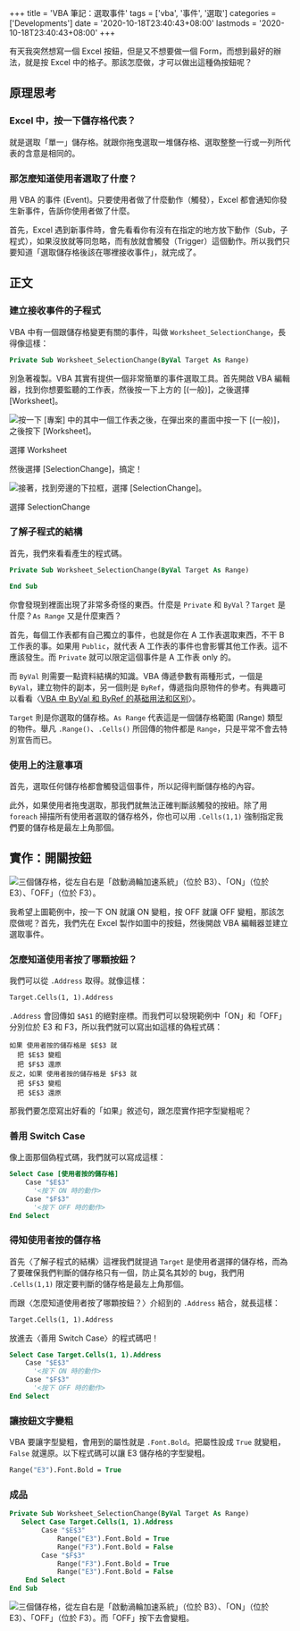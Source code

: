 +++
title = 'VBA 筆記：選取事件'
tags = ['vba', '事件', '選取']
categories = ['Developments']
date = '2020-10-18T23:40:43+08:00'
lastmods = '2020-10-18T23:40:43+08:00'
+++

有天我突然想寫一個 Excel 按鈕，但是又不想要做一個 Form，而想到最好的辦法，就是按 Excel 中的格子。那該怎麼做，才可以做出這種偽按鈕呢？

## 原理思考

### Excel 中，按一下儲存格代表？

就是選取「單一」儲存格。就跟你拖曳選取一堆儲存格、選取整整一行或一列所代表的含意是相同的。

### 那怎麼知道使用者選取了什麼？

用 VBA 的事件 (Event)。只要使用者做了什麼動作（觸發），Excel 都會通知你發生新事件，告訴你使用者做了什麼。

首先，Excel 遇到新事件時，會先看看你有沒有在指定的地方放下動作（Sub，子程式），如果沒放就等同忽略，而有放就會觸發（Trigger）這個動作。所以我們只要知道「選取儲存格後該在哪裡接收事件」，就完成了。

## 正文

### 建立接收事件的子程式

VBA 中有一個跟儲存格變更有關的事件，叫做 `Worksheet_SelectionChange`，長得像這樣：

```vb
Private Sub Worksheet_SelectionChange(ByVal Target As Range)
```

別急著複製。VBA 其實有提供一個非常簡單的事件選取工具。首先開啟 VBA 編輯器，找到你想要監聽的工作表，然後按一下上方的 \[(一般)\]，之後選擇 \[Worksheet\]。

![按一下 [專案] 中的其中一個工作表之後，在彈出來的畫面中按一下 [(一般)]，之後按下 [Worksheet]。](https://assets.blog.pan93.com/vba-selectionchange/image-5.webp)

選擇 Worksheet

然後選擇 \[SelectionChange\]，搞定！

![接著，找到旁邊的下拉框，選擇 [SelectionChange]。](https://assets.blog.pan93.com/vba-selectionchange/image-6.webp)

選擇 SelectionChange

### 了解子程式的結構

首先，我們來看看產生的程式碼。

```vb
Private Sub Worksheet_SelectionChange(ByVal Target As Range)

End Sub
```

你會發現到裡面出現了非常多奇怪的東西。什麼是 `Private` 和 `ByVal`？`Target` 是什麼？`As Range` 又是什麼東西？

首先，每個工作表都有自己獨立的事件，也就是你在 A 工作表選取東西，不干 B 工作表的事。如果用 `Public`，就代表 A 工作表的事件也會影響其他工作表。這不應該發生。而 `Private` 就可以限定這個事件是 A 工作表 only 的。

而 `ByVal` 則需要一點資料結構的知識。VBA 傳遞參數有兩種形式，一個是 `ByVal`，建立物件的副本，另一個則是 `ByRef`，傳遞指向原物件的參考。有興趣可以看看〈[VBA 中 ByVal 和 ByRef 的基础用法和区别](https://www.lanrenexcel.com/vba-byval-byref-basic/)〉。

`Target` 則是你選取的儲存格。`As Range` 代表這是一個儲存格範圍 (Range) 類型的物件。舉凡 `.Range()`、`.Cells()` 所回傳的物件都是 `Range`，只是平常不會去特別宣告而已。

### 使用上的注意事項

首先，選取任何儲存格都會觸發這個事件，所以記得判斷儲存格的內容。

此外，如果使用者拖曳選取，那我們就無法正確判斷該觸發的按紐。除了用 `foreach` 掃描所有使用者選取的儲存格外，你也可以用 `.Cells(1,1)` 強制指定我們要的儲存格是最左上角那個。

## 實作：開關按鈕

![三個儲存格，從左自右是「啟動渦輪加速系統」（位於 B3）、「ON」（位於 E3）、「OFF」（位於 F3）。](https://assets.blog.pan93.com/vba-selectionchange/image-9.webp)

我希望上圖範例中，按一下 ON 就讓 ON 變粗，按 OFF 就讓 OFF 變粗，那該怎麼做呢？首先，我們先在 Excel 製作如圖中的按鈕，然後開啟 VBA 編輯器並建立選取事件。

### 怎麼知道使用者按了哪顆按鈕？

我們可以從 `.Address` 取得。就像這樣：

```vb
Target.Cells(1, 1).Address
```

`.Address` 會回傳如 `$A$1` 的絕對座標。而我們可以發現範例中「ON」和「OFF」分別位於 E3 和 F3，所以我們就可以寫出如這樣的偽程式碼：

```plain
如果 使用者按的儲存格是 $E$3 就
  把 $E$3 變粗
  把 $F$3 還原
反之，如果 使用者按的儲存格是 $F$3 就
  把 $F$3 變粗
  把 $E$3 還原
```

那我們要怎麼寫出好看的「如果」敘述句，跟怎麼實作把字型變粗呢？

### 善用 Switch Case

像上面那個偽程式碼，我們就可以寫成這樣：

```vb
Select Case [使用者按的儲存格]
    Case "$E$3"
      '<按下 ON 時的動作>
    Case "$F$3"
      '<按下 OFF 時的動作>
End Select
```

### 得知使用者按的儲存格

首先〈了解子程式的結構〉這裡我們就提過 `Target` 是使用者選擇的儲存格，而為了要確保我們判斷的儲存格只有一個，防止莫名其妙的 bug，我們用 `.Cells(1,1)` 限定要判斷的儲存格是最左上角那個。

而跟〈怎麼知道使用者按了哪顆按鈕？〉介紹到的 `.Address` 結合，就長這樣：

```vb
Target.Cells(1, 1).Address
```

放進去〈善用 Switch Case〉的程式碼吧！

```vb
Select Case Target.Cells(1, 1).Address
    Case "$E$3"
      '<按下 ON 時的動作>
    Case "$F$3"
      '<按下 OFF 時的動作>
End Select
```

### 讓按鈕文字變粗

VBA 要讓字型變粗，會用到的屬性就是 `.Font.Bold`。把屬性設成 `True` 就變粗，`False` 就還原。以下程式碼可以讓 E3 儲存格的字型變粗。

```vb
Range("E3").Font.Bold = True
```

### 成品

```vb
Private Sub Worksheet_SelectionChange(ByVal Target As Range)
   Select Case Target.Cells(1, 1).Address
        Case "$E$3"
            Range("E3").Font.Bold = True
            Range("F3").Font.Bold = False
        Case "$F$3"
            Range("F3").Font.Bold = True
            Range("E3").Font.Bold = False
    End Select
End Sub
```

![三個儲存格，從左自右是「啟動渦輪加速系統」（位於 B3）、「ON」（位於 E3）、「OFF」（位於 F3）。而「OFF」按下去會變粗。](https://assets.blog.pan93.com/vba-selectionchange/image-10.webp)
